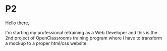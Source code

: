 # P2

Hello there,

I'm starting my professional retraining as a Web Developer and this is the 2nd project of OpenClassrooms training program where i have to transform a mockup to a proper html/css website.
